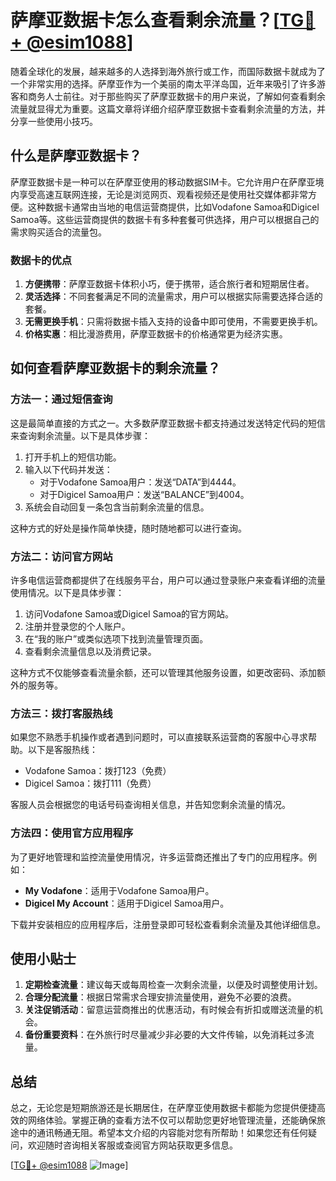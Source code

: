 # 萨摩亚数据卡怎么查看剩余流量？[[TG💪+ @esim1088](https://t.me/s/esim1088)]

随着全球化的发展，越来越多的人选择到海外旅行或工作，而国际数据卡就成为了一个非常实用的选择。萨摩亚作为一个美丽的南太平洋岛国，近年来吸引了许多游客和商务人士前往。对于那些购买了萨摩亚数据卡的用户来说，了解如何查看剩余流量就显得尤为重要。这篇文章将详细介绍萨摩亚数据卡查看剩余流量的方法，并分享一些使用小技巧。

## 什么是萨摩亚数据卡？

萨摩亚数据卡是一种可以在萨摩亚使用的移动数据SIM卡。它允许用户在萨摩亚境内享受高速互联网连接，无论是浏览网页、观看视频还是使用社交媒体都非常方便。这种数据卡通常由当地的电信运营商提供，比如Vodafone Samoa和Digicel Samoa等。这些运营商提供的数据卡有多种套餐可供选择，用户可以根据自己的需求购买适合的流量包。

### 数据卡的优点

1. **方便携带**：萨摩亚数据卡体积小巧，便于携带，适合旅行者和短期居住者。
2. **灵活选择**：不同套餐满足不同的流量需求，用户可以根据实际需要选择合适的套餐。
3. **无需更换手机**：只需将数据卡插入支持的设备中即可使用，不需要更换手机。
4. **价格实惠**：相比漫游费用，萨摩亚数据卡的价格通常更为经济实惠。

## 如何查看萨摩亚数据卡的剩余流量？

### 方法一：通过短信查询

这是最简单直接的方式之一。大多数萨摩亚数据卡都支持通过发送特定代码的短信来查询剩余流量。以下是具体步骤：

1. 打开手机上的短信功能。
2. 输入以下代码并发送：
   - 对于Vodafone Samoa用户：发送“DATA”到4444。
   - 对于Digicel Samoa用户：发送“BALANCE”到4004。
3. 系统会自动回复一条包含当前剩余流量的信息。

这种方式的好处是操作简单快捷，随时随地都可以进行查询。

### 方法二：访问官方网站

许多电信运营商都提供了在线服务平台，用户可以通过登录账户来查看详细的流量使用情况。以下是具体步骤：

1. 访问Vodafone Samoa或Digicel Samoa的官方网站。
2. 注册并登录您的个人账户。
3. 在“我的账户”或类似选项下找到流量管理页面。
4. 查看剩余流量信息以及消费记录。

这种方式不仅能够查看流量余额，还可以管理其他服务设置，如更改密码、添加额外的服务等。

### 方法三：拨打客服热线

如果您不熟悉手机操作或者遇到问题时，可以直接联系运营商的客服中心寻求帮助。以下是客服热线：

- Vodafone Samoa：拨打123（免费）
- Digicel Samoa：拨打111（免费）

客服人员会根据您的电话号码查询相关信息，并告知您剩余流量的情况。

### 方法四：使用官方应用程序

为了更好地管理和监控流量使用情况，许多运营商还推出了专门的应用程序。例如：

- **My Vodafone**：适用于Vodafone Samoa用户。
- **Digicel My Account**：适用于Digicel Samoa用户。

下载并安装相应的应用程序后，注册登录即可轻松查看剩余流量及其他详细信息。

## 使用小贴士

1. **定期检查流量**：建议每天或每周检查一次剩余流量，以便及时调整使用计划。
2. **合理分配流量**：根据日常需求合理安排流量使用，避免不必要的浪费。
3. **关注促销活动**：留意运营商推出的优惠活动，有时候会有折扣或赠送流量的机会。
4. **备份重要资料**：在外旅行时尽量减少非必要的大文件传输，以免消耗过多流量。

## 总结

总之，无论您是短期旅游还是长期居住，在萨摩亚使用数据卡都能为您提供便捷高效的网络体验。掌握正确的查看方法不仅可以帮助您更好地管理流量，还能确保旅途中的通讯畅通无阻。希望本文介绍的内容能对您有所帮助！如果您还有任何疑问，欢迎随时咨询相关客服或查阅官方网站获取更多信息。

[[TG💪+ @esim1088](https://t.me/s/esim1088) ![Image](https://i.postimg.cc/4NQfJmqS/Snipaste-2025-05-13-00-14-12.png)]
